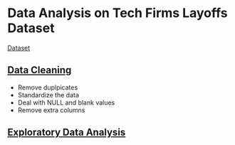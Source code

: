 # Data Analysis on Tech Firms Layoffs Dataset
[Dataset](https://www.kaggle.com/datasets/swaptr/layoffs-2022)
## [Data Cleaning](https://github.com/WillBao33/Data-Analysis-on-Tech-Layoffs/blob/main/Data_cleaning.sql)
* Remove duplpicates
* Standardize the data
* Deal with NULL and blank values
* Remove extra columns
## [Exploratory Data Analysis](https://github.com/WillBao33/Data-Analysis-on-Tech-Layoffs/blob/main/Exploratory_Data_Analysis.sql)
  
